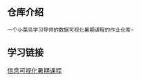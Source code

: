 ## 仓库介绍
    一个小菜鸟学习导师的数据可视化暑期课程的作业仓库~
## 学习链接
[信息可视化暑期课程](http://chenhui.li/courses/infovis2022.html)
